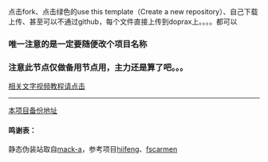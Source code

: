 点击fork、点击绿色的use this template（Create a new repository）、自己下载上传、甚至可以不通过github，每个文件直接上传到doprax上。。。。都可以

### 唯一注意的是一定要随便改个项目名称

### 注意此节点仅做备用节点用，主力还是算了吧。。。

[相关文字视频教程请点击](https://ygkkk.blogspot.com/2023/01/doprax-xray-v2ray-cdn.html)

---------------------------------------------------------------------------------------

[本项目备份地址](https://gitlab.com/rwkgyg/doprax-xray)
#### 鸣谢表：
静态伪装站取自[mack-a](https://github.com/mack-a/v2ray-agent)，参考项目[hiifeng](https://github.com/hiifeng/V2ray-for-Doprax)、[fscarmen](https://github.com/fscarmen2/V2-for-Doprax)



